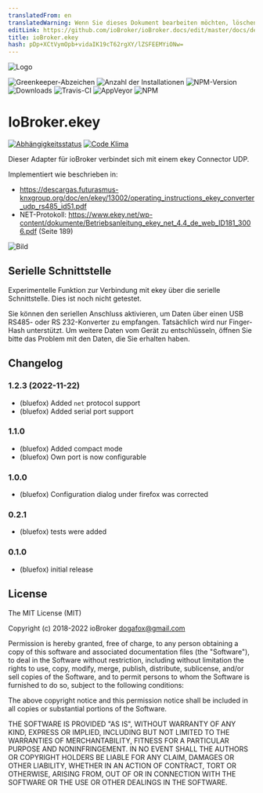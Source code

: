 ```yaml
---
translatedFrom: en
translatedWarning: Wenn Sie dieses Dokument bearbeiten möchten, löschen Sie bitte das Feld "translationsFrom". Andernfalls wird dieses Dokument automatisch erneut übersetzt
editLink: https://github.com/ioBroker/ioBroker.docs/edit/master/docs/de/adapterref/iobroker.ekey/README.md
title: ioBroker.ekey
hash: pDp+XCtVymOpb+vidaIK19cT62rgXY/lZSFEEMYiONw=
---
```

![Logo](../../../en/adapterref/iobroker.ekey/admin/ekey.png)

![Greenkeeper-Abzeichen](https://badges.greenkeeper.io/ioBroker/ioBroker.ekey.svg)
![Anzahl der Installationen](http://iobroker.live/badges/ekey-stable.svg)
![NPM-Version](http://img.shields.io/npm/v/iobroker.ekey.svg)
![Downloads](https://img.shields.io/npm/dm/iobroker.ekey.svg)
![Travis-CI](http://img.shields.io/travis/ioBroker/ioBroker.ekey/master.svg)
![AppVeyor](https://ci.appveyor.com/api/projects/status/github/ioBroker/ioBroker.ekey?branch=master&svg=true)
![NPM](https://nodei.co/npm/iobroker.ekey.png?downloads=true)

# IoBroker.ekey
[![Abhängigkeitsstatus](https://gemnasium.com/badges/github.com/ioBroker/ioBroker.ekey.svg)](https://gemnasium.com/github.com/ioBroker/ioBroker.ekey) [![Code Klima](https://codeclimate.com/github/ioBroker/ioBroker.ekey/badges/gpa.svg)](https://codeclimate.com/github/ioBroker/ioBroker.ekey)

Dieser Adapter für ioBroker verbindet sich mit einem ekey Connector UDP.

Implementiert wie beschrieben in:

- https://descargas.futurasmus-knxgroup.org/doc/en/ekey/13002/operating_instructions_ekey_converter_udp_rs485_id51.pdf
- NET-Protokoll: https://www.ekey.net/wp-content/dokumente/Betriebsanleitung_ekey_net_4.4_de_web_ID181_3006.pdf (Seite 189)

![Bild](../../../en/adapterref/iobroker.ekey/img/ekey.png)

## Serielle Schnittstelle
Experimentelle Funktion zur Verbindung mit ekey über die serielle Schnittstelle. Dies ist noch nicht getestet.

Sie können den seriellen Anschluss aktivieren, um Daten über einen USB RS485- oder RS 232-Konverter zu empfangen.
Tatsächlich wird nur Finger-Hash unterstützt. Um weitere Daten vom Gerät zu entschlüsseln, öffnen Sie bitte das Problem mit den Daten, die Sie erhalten haben.

## Changelog
<!--
	### **WORK IN PROGRESS**
-->
### 1.2.3 (2022-11-22)
* (bluefox) Added `net` protocol support
* (bluefox) Added serial port support

### 1.1.0
* (bluefox) Added compact mode
* (bluefox) Own port is now configurable

### 1.0.0
* (bluefox) Configuration dialog under firefox was corrected

### 0.2.1
* (bluefox) tests were added

### 0.1.0
* (bluefox) initial release

## License

The MIT License (MIT)

Copyright (c) 2018-2022 ioBroker <dogafox@gmail.com>

Permission is hereby granted, free of charge, to any person obtaining a copy
of this software and associated documentation files (the "Software"), to deal
in the Software without restriction, including without limitation the rights
to use, copy, modify, merge, publish, distribute, sublicense, and/or sell
copies of the Software, and to permit persons to whom the Software is
furnished to do so, subject to the following conditions:

The above copyright notice and this permission notice shall be included in all
copies or substantial portions of the Software.

THE SOFTWARE IS PROVIDED "AS IS", WITHOUT WARRANTY OF ANY KIND, EXPRESS OR
IMPLIED, INCLUDING BUT NOT LIMITED TO THE WARRANTIES OF MERCHANTABILITY,
FITNESS FOR A PARTICULAR PURPOSE AND NONINFRINGEMENT. IN NO EVENT SHALL THE
AUTHORS OR COPYRIGHT HOLDERS BE LIABLE FOR ANY CLAIM, DAMAGES OR OTHER
LIABILITY, WHETHER IN AN ACTION OF CONTRACT, TORT OR OTHERWISE, ARISING FROM,
OUT OF OR IN CONNECTION WITH THE SOFTWARE OR THE USE OR OTHER DEALINGS IN THE
SOFTWARE.
